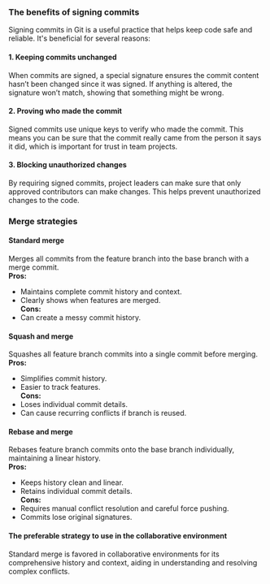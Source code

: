 ### The benefits of signing commits

Signing commits in Git is a useful practice that helps keep code safe and reliable. It's beneficial for several reasons:

#### 1. Keeping commits unchanged
When commits are signed, a special signature ensures the commit content hasn’t been changed since it was signed. If anything is altered, the signature won’t match, showing that something might be wrong.

#### 2. Proving who made the commit
Signed commits use unique keys to verify who made the commit. This means you can be sure that the commit really came from the person it says it did, which is important for trust in team projects.

#### 3. Blocking unauthorized changes
By requiring signed commits, project leaders can make sure that only approved contributors can make changes. This helps prevent unauthorized changes to the code.

### Merge strategies

#### Standard merge
Merges all commits from the feature branch into the base branch with a merge commit.<br>
**Pros:**
- Maintains complete commit history and context.
- Clearly shows when features are merged.<br>
**Cons:**
- Can create a messy commit history.

#### Squash and merge
Squashes all feature branch commits into a single commit before merging.<br>
**Pros:**
- Simplifies commit history.
- Easier to track features.<br>
**Cons:**
- Loses individual commit details.
- Can cause recurring conflicts if branch is reused.

#### Rebase and merge
Rebases feature branch commits onto the base branch individually, maintaining a linear history.<br>
**Pros:**
- Keeps history clean and linear.
- Retains individual commit details.<br>
**Cons:**
- Requires manual conflict resolution and careful force pushing.
- Commits lose original signatures.

#### The preferable strategy to use in the collaborative environment
Standard merge is favored in collaborative environments for its comprehensive history and context, aiding in understanding and resolving complex conflicts.
